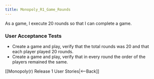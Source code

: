 ```yaml
---
title: Monopoly_R1_Game_Rounds
---
```

As a game, I execute 20 rounds so that I can complete a game.

### User Acceptance Tests
* Create a game and play, verify that the total rounds was 20 and that each player played 20 rounds.
* Create a game and play, verify that in every round the order of the players remained the same.

[[Monopoly(r) Release 1 User Stories|<--Back]]